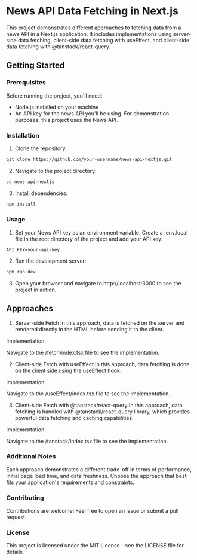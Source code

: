 # News API Data Fetching in Next.js

This project demonstrates different approaches to fetching data from a news API in a Next.js application. It includes implementations using server-side data fetching, client-side data fetching with useEffect, and client-side data fetching with @tanstack/react-query.

## Getting Started

### Prerequisites

Before running the project, you'll need:

- Node.js installed on your machine
- An API key for the news API you'll be using. For demonstration purposes, this project uses the News API.

### Installation

1. Clone the repository:

```bash
git clone https://github.com/your-username/news-api-nextjs.git
```

2. Navigate to the project directory:

```bash
cd news-api-nextjs
```

3. Install dependencies:

```bash
npm install
```

### Usage

1. Set your News API key as an environment variable. Create a .env.local file in the root directory of the project and add your API key:

```env
API_KEY=your-api-key
```

2. Run the development server:

```bash
npm run dev
```

3. Open your browser and navigate to http://localhost:3000 to see the project in action.

## Approaches

1. Server-side Fetch
   In this approach, data is fetched on the server and rendered directly in the HTML before sending it to the client.

Implementation:

Navigate to the /fetch/index.tsx file to see the implementation.

2. Client-side Fetch with useEffect
   In this approach, data fetching is done on the client side using the useEffect hook.

Implementation:

Navigate to the /useEffect/index.tsx file to see the implementation.

3. Client-side Fetch with @tanstack/react-query
   In this approach, data fetching is handled with @tanstack/react-query library, which provides powerful data fetching and caching capabilities.

Implementation:

Navigate to the /tanstack/index.tsx file to see the implementation.

### Additional Notes

Each approach demonstrates a different trade-off in terms of performance, initial page load time, and data freshness.
Choose the approach that best fits your application's requirements and constraints.

### Contributing

Contributions are welcome! Feel free to open an issue or submit a pull request.

### License

This project is licensed under the MIT License - see the LICENSE file for details.
